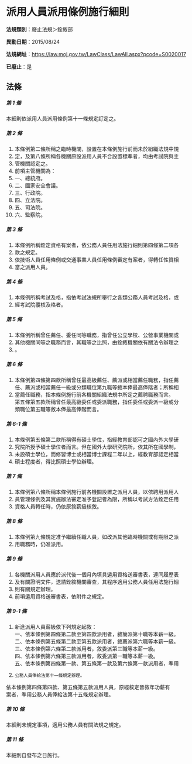 # 派用人員派用條例施行細則

**法規類別**：廢止法規＞銓敘部

**異動日期**：2015/08/24  

**法規網址**：https://law.moj.gov.tw/LawClass/LawAll.aspx?pcode=S0020017

**已廢止**：是



## 法條
##### 第 1 條
本細則依派用人員派用條例第十一條規定訂定之。

##### 第 2 條
1. 本條例第二條所稱之臨時機關，設置在本條例施行前而未於組織法規中規
1. 定，及第八條所稱各機關原設派用人員不合設置標準者，均由考試院與主
1. 管機關認定之。
1. 前項主管機關為：
1. 一、總統府。
1. 二、國家安全會議。
1. 三、行政院。
1. 四、立法院。
1. 五、司法院。
1. 六、監察院。

##### 第 3 條
1. 本條例所稱銓定資格有案者，依公務人員任用法施行細則第四條第二項各
1. 款之規定。
1. 依技術人員任用條例或交通事業人員任用條例審定有案者，得轉任性質相
1. 當之派用人員。

##### 第 4 條
1. 本條例所稱考試及格，指依考試法規所舉行之各類公務人員考試及格，或
1. 經考試院覆核及格者。

##### 第 5 條
1. 本條例所稱曾任薦任、委任同等職務，指曾任公立學校、公營事業機關或
1. 其他機關同等之職務而言，其職等之比照，由銓敘機關依有關法令辦理之
1. 。

##### 第 6 條
1. 本條例第四條第四款所稱曾任最高級薦任、薦派或相當薦任職務，指任薦  
任、薦派或相當薦任一級或分類職位第九職等敘本俸最高俸階者；所稱相
1. 當薦任職務，指本條例施行前各機關組織法規中所定之薦聘職務而言。  
第五條第五款所稱曾任最高級委任或委派職務，指任委任或委派一級或分  
類職位第五職等敘本俸最高俸階而言。

##### 第 6-1 條
1. 本條例第五條第二款所稱得有碩士學位，指經教育部認可之國內外大學研
1. 究院所授予碩士學位者而言。但在國外大學研究院所，依其所在國學制，
1. 未設碩士學位，而修習博士或相當博士課程二年以上，經教育部認定相當
1. 碩士程度者，得比照碩士學位辦理。

##### 第 7 條
1. 本條例第八條所稱本條例施行前各機關設置之派用人員，以依聘用派用人
1. 員管理條例及其實施辦法審定准予登記者為限，所稱以考試方法銓定任用
1. 資格人員轉任時，仍依原敘薪級核敘。

##### 第 8 條
1. 本條例第九條規定准予繼續任職人員，如改派其他臨時機關或有期限之派
1. 用職務時，仍准派用。

##### 第 9 條
1. 各機關派用人員應於派代後一個月內填具遴用資格送審書表，連同履歷表
1. 及有關證明文件，送請銓敘機關審查，其程序適用公務人員任用法施行細
1. 則有關規定辦理。
1. 前項遴用資格送審書表，依附件之規定。

##### 第 9-1 條
1. 新進派用人員薪級依下列規定起敘：  
一、依本條例第四條第二款至第四款派用者，敘簡派第十職等本薪一級。  
二、依本條例第五條第二款至第五款派用者，敘薦派第六職等本薪一級。  
三、依本條例第六條第二款派用者，敘委派第三職等本薪一級。  
四、依本條例第六條第三款派用者，敘委派第一職等本薪一級。  
五、依本條例第四條第一款、第五條第一款及第六條第一款派用者，準用
1.     公務人員俸給法第十一條規定辦理。  
依本條例第四條第四款、第五條第五款派用人員，原經敘定晉敘年功薪有  
案者，準用公務人員俸給法第十五條規定辦理。

##### 第 10 條
本細則未規定事項，適用公務人員有關法規之規定。

##### 第 11 條
本細則自發布之日施行。


